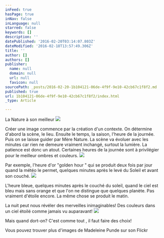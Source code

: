 ```yaml
---
inFeed: true
hasPage: true
inNav: false
inLanguage: null
starred: false
keywords: []
description: ''
datePublished: '2016-02-20T03:14:07.803Z'
dateModified: '2016-02-18T13:57:49.306Z'
title: ''
author: []
authors: []
publisher:
  name: null
  domain: null
  url: null
  favicon: null
sourcePath: _posts/2016-02-20-1b104121-06de-4f9f-9e10-42cb67c1f8f2.md
published: true
url: 1b104121-06de-4f9f-9e10-42cb67c1f8f2/index.html
_type: Article

---
```

La Nature à son meilleur
![](https://the-grid-user-content.s3-us-west-2.amazonaws.com/04f155ff-e437-4848-ae85-dfc18290f1de.jpg)

Créer une image commence par la création d'un contexte. On détermine d'abord la scène, le lieu. Ensuite le temps, la saison, l'heure de la journée.  Puis on se laisse guider par Mère Nature.  La scène va évoluer avec les minutes car rien ne demeure vraiment inchangé, surtout la lumière.  La patience est donc un atout.  Certaines heures de la journée sont à privilégier pour le meilleur ombres et couleurs.  ![](https://the-grid-user-content.s3-us-west-2.amazonaws.com/c2648658-bcf9-47d5-bc27-967700bcf1a1.jpg)

Par exemple, l'heure d'or "golden hour " qui se produit deux fois par jour quand la météo le permet, quelques minutes après le levé du Soleil et avant son couché.
![](https://the-grid-user-content.s3-us-west-2.amazonaws.com/a301a8a6-46eb-4c05-9e2a-837c4ac2a098.png)

L'heure bleue, quelques minutes après le couché du soleil, quand le ciel est bleu mais sans orange et que l'on ne distingue que quelques planète.  Pas vraiment d'étoile encore. La même chose se produit le matin.  

La nuit peut nous révéler des merveilles inimaginables! Des couleurs dans un ciel étoilé comme jamais vu auparavant!
![](https://the-grid-user-content.s3-us-west-2.amazonaws.com/db1d9479-80a3-438a-b6c2-239d8f3b09b9.png)

Mais quand dort-on? C'est comme tout , il faut faire des choix!

Vous pouvez trouver plus d'images de Madeleine Punde sur son Flickr